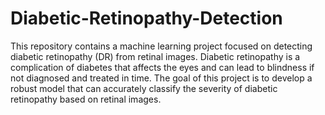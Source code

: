 # Diabetic-Retinopathy-Detection
This repository contains a machine learning project focused on detecting diabetic retinopathy (DR) from retinal images. Diabetic retinopathy is a complication of diabetes that affects the eyes and can lead to blindness if not diagnosed and treated in time. The goal of this project is to develop a robust model that can accurately classify the severity of diabetic retinopathy based on retinal images.
